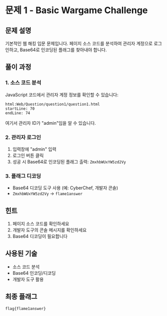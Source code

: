 # 문제 1 - Basic Wargame Challenge

## 문제 설명
기본적인 웹 해킹 입문 문제입니다. 페이지 소스 코드를 분석하여 관리자 계정으로 로그인하고, Base64로 인코딩된 플래그를 찾아내야 합니다.

## 풀이 과정

### 1. 소스 코드 분석
JavaScript 코드에서 관리자 계정 정보를 확인할 수 있습니다:
```
html:Web/Question/question1/question1.html
startLine: 70
endLine: 74
```
여기서 관리자 ID가 "admin"임을 알 수 있습니다.

### 2. 관리자 로그인
1. 입력창에 "admin" 입력
2. 로그인 버튼 클릭
3. 성공 시 Base64로 인코딩된 플래그 출력: `ZmxhbWUxYW5zd2Vy`

### 3. 플래그 디코딩
- Base64 디코딩 도구 사용 (예: CyberChef, 개발자 콘솔)
- `ZmxhbWUxYW5zd2Vy` → `flame1answer`

## 힌트
1. 페이지 소스 코드를 확인하세요
2. 개발자 도구의 콘솔 메시지를 확인하세요
3. Base64 디코딩이 필요합니다

## 사용된 기술
- 소스 코드 분석
- Base64 인코딩/디코딩
- 개발자 도구 활용

## 최종 플래그
```
flag{flame1answer}
```